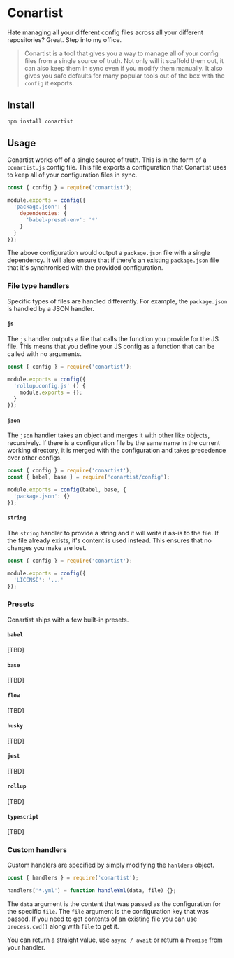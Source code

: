 # Conartist

Hate managing all your different config files across all your different repositories? Great. Step into my office.

> Conartist is a tool that gives you a way to manage all of your config files from a single source of truth. Not only will it scaffold them out, it can also keep them in sync even if you modify them manually. It also gives you safe defaults for many popular tools out of the box with the `config` it exports.

## Install

```sh
npm install conartist
```

## Usage

Conartist works off of a single source of truth. This is in the form of a `conartist.js` config file. This file exports a configuration that Conartist uses to keep all of your configuration files in sync.

```js
const { config } = require('conartist');

module.exports = config({
  'package.json': {
    dependencies: {
      'babel-preset-env': '*'
    }
  }
});
```

The above configuration would output a `package.json` file with a single dependency. It will also ensure that if there's an existing `package.json` file that it's synchronised with the provided configuration.

### File type handlers

Specific types of files are handled differently. For example, the `package.json` is handled by a JSON handler.

#### `js`

The `js` handler outputs a file that calls the function you provide for the JS file. This means that you define your JS config as a function that can be called with no arguments.

```js
const { config } = require('conartist');

module.exports = config({
  'rollup.config.js' () {
    module.exports = {};
  }
});
```

#### `json`

The `json` handler takes an object and merges it with other like objects, recursively. If there is a configuration file by the same name in the current working directory, it is merged with the configuration and takes precedence over other configs.

```js
const { config } = require('conartist');
const { babel, base } = require('conartist/config');

module.exports = config(babel, base, {
  'package.json': {}
});
```

#### `string`

The `string` handler to provide a string and it will write it as-is to the file. If the file already exists, it's content is used instead. This ensures that no changes you make are lost.

```js
const { config } = require('conartist');

module.exports = config({
  'LICENSE': '...'
});
```

### Presets

Conartist ships with a few built-in presets.

#### `babel`

[TBD]

#### `base`

[TBD]

#### `flow`

[TBD]

#### `husky`

[TBD]

#### `jest`

[TBD]

#### `rollup`

[TBD]

#### `typescript`

[TBD]

### Custom handlers

Custom handlers are specified by simply modifying the `hanlders` object.

```js
const { handlers } = require('conartist');

handlers['*.yml'] = function handleYml(data, file) {};
```

The `data` argument is the content that was passed as the configuration for the specific `file`. The `file` argument is the configuration key that was passed. If you need to get contents of an existing file you can use `process.cwd()` along with `file` to get it.

You can return a straight value, use `async / await` or return a `Promise` from your handler.
